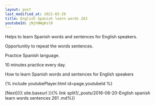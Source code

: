 ```yaml
---
layout: post
last_modified_at: 2021-03-29
title: English Spanish learn words 263 
youtubeId: jNjhNWgKsl0
---
```

 
 
Helps to learn Spanish words and sentences for English speakers.

Opportunitiy to repeat the words sentences. 

Practice Spanish language. 
 
10 minutes practice every day. 
 
How to learn Spanish words and sentences for English speakers 
 
{% include youtubePlayer.html id=page.youtubeId %}
 
 
[Next]({{ site.baseurl }}{% link  split1/_posts/2016-06-20-English spanish learn words sentences 261 .md%})
 

